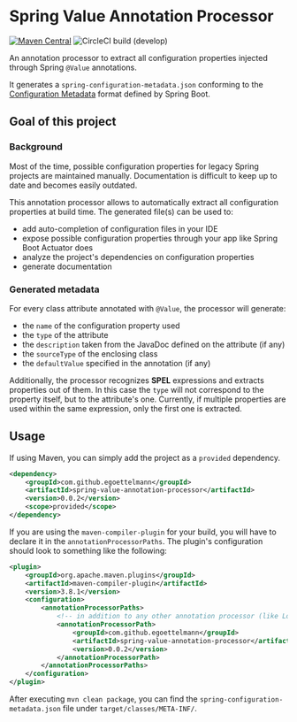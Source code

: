 Spring Value Annotation Processor
==========

[![Maven Central](https://img.shields.io/maven-central/v/com.github.egoettelmann/spring-value-annotation-processor?style=flat-square&label=Maven%20Central)](https://search.maven.org/artifact/com.github.egoettelmann/spring-value-annotation-processor)
![CircleCI build (develop)](https://img.shields.io/circleci/build/github/egoettelmann/spring-value-annotation-processor/develop?label=Develop&style=flat-square)

An annotation processor to extract all configuration properties injected through Spring `@Value` annotations.

It generates a `spring-configuration-metadata.json` conforming to the [Configuration Metadata](https://docs.spring.io/spring-boot/docs/current/reference/html/appendix-configuration-metadata.html) format defined by Spring Boot.

Goal of this project
----------

### Background

Most of the time, possible configuration properties for legacy Spring projects are maintained manually.
Documentation is difficult to keep up to date and becomes easily outdated.

This annotation processor allows to automatically extract all configuration properties at build time.
The generated file(s) can be used to:
 - add auto-completion of configuration files in your IDE
 - expose possible configuration properties through your app like Spring Boot Actuator does
 - analyze the project's dependencies on configuration properties
 - generate documentation

### Generated metadata

For every class attribute annotated with `@Value`, the processor will generate:
 - the `name` of the configuration property used
 - the `type` of the attribute
 - the `description` taken from the JavaDoc defined on the attribute (if any)
 - the `sourceType` of the enclosing class
 - the `defaultValue` specified in the annotation (if any)

Additionally, the processor recognizes **SPEL** expressions and extracts properties out of them.
In this case the `type` will not correspond to the property itself, but to the attribute's one.
Currently, if multiple properties are used within the same expression, only the first one is extracted.


Usage
------------

If using Maven, you can simply add the project as a `provided` dependency.
```xml
<dependency>
    <groupId>com.github.egoettelmann</groupId>
    <artifactId>spring-value-annotation-processor</artifactId>
    <version>0.0.2</version>
    <scope>provided</scope>
</dependency>
```

If you are using the `maven-compiler-plugin` for your build, you will have to declare it in the `annotationProcessorPaths`.
The plugin's configuration should look to something like the following:
```xml
<plugin>
    <groupId>org.apache.maven.plugins</groupId>
    <artifactId>maven-compiler-plugin</artifactId>
    <version>3.8.1</version>
    <configuration>
        <annotationProcessorPaths>
            <!-- in addition to any other annotation processor (like Lombok, etc.) -->
            <annotationProcessorPath>
                <groupId>com.github.egoettelmann</groupId>
                <artifactId>spring-value-annotation-processor</artifactId>
                <version>0.0.2</version>
            </annotationProcessorPath>
        </annotationProcessorPaths>
    </configuration>
</plugin>
```

After executing `mvn clean package`, you can find the `spring-configuration-metadata.json` file under `target/classes/META-INF/`.
